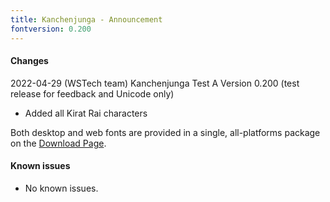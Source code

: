 ```yaml
---
title: Kanchenjunga - Announcement
fontversion: 0.200
---
```


#### Changes

2022-04-29 (WSTech team) Kanchenjunga Test A Version 0.200 (test release for feedback and Unicode only)
- Added all Kirat Rai characters

Both desktop and web fonts are provided in a single, all-platforms package on the [Download Page](https://software.sil.org/kanchenjunga).

#### Known issues

- No known issues.


